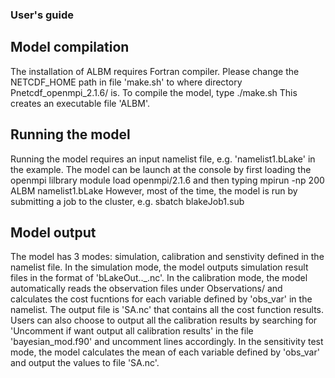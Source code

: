 ### User's guide ###
## Model compilation ##
The installation of ALBM requires Fortran compiler.
Please change the NETCDF_HOME path in file 'make.sh' to where directory Pnetcdf_openmpi_2.1.6/ is.
To compile the model, type
        ./make.sh
This creates an executable file 'ALBM'.

## Running the model ##
Running the model requires an input namelist file, e.g. 'namelist1.bLake' in the example. The model 
can be launch at the console by first loading the openmpi lilbrary
        module load openmpi/2.1.6
and then typing
        mpirun -np 200 ALBM namelist1.bLake
However, most of the time, the model is run by submitting a job to the cluster, e.g.
        sbatch blakeJob1.sub

## Model output ##
The model has 3 modes: simulation, calibration and senstivity defined in the namelist file.
In the simulation mode, the model outputs simulation result files in the format of 
'bLakeOut.<varname>.<starttime>_<endtime>.nc'.
In the calibration mode, the model automatically reads the observation files under Observations/
and calculates the cost fucntions for each variable defined by 'obs_var' in the namelist. The output 
file is 'SA.nc' that contains all the cost function results. Users can also choose to output all the 
calibration results by searching for 'Uncomment if want output all calibration results' in the file
'bayesian_mod.f90' and uncomment lines accordingly.
In the sensitivity test mode, the model calculates the mean of each variable defined by
'obs_var' and output the values to file 'SA.nc'. 
